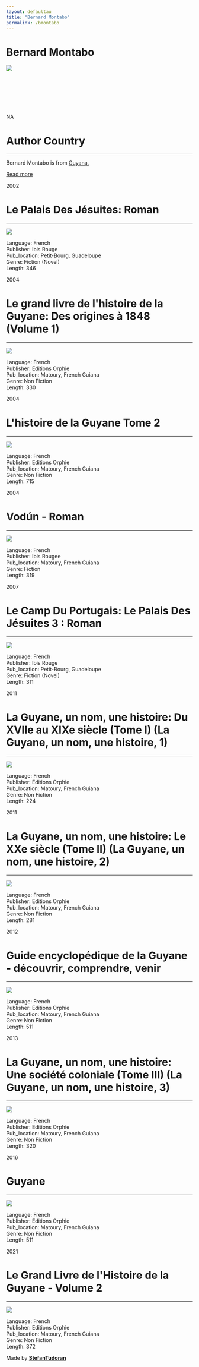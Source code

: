 ```yaml
---
layout: defaultau
title: "Bernard Montabo"
permalink: /bmontabo
---
```

<!-- partial:index.partial.html -->
<div class="content">
    <h1>Bernard Montabo</h1>
    <div class="quote">
        <div><img src="NA" class="logo"></div>
    </div>
    <div class="timeline">
        <div style="padding-bottom:100px;"></div>
        <div class="block">
            <div class="date right"><p class="right"> NA </p></div>
            <div class="dot"></div>
            <div class="left first">
            <div class="author_country">
                <h1>Author Country</h1><hr>
          <div class="aclocation">   <p>Bernard Montabo is from <a href="http://localhost:4000/62">Guyana.</a></p></div>
              <div class="acreadmore">  <a href="https://ht.wikipedia.org/wiki/Bernard_Montabo" target="_blank">Read more</a></div>
            </div>
            </div>
        </div>
        <div class="block">
            <div class="date left"><p class="left">2002</p></div>
            <div class="dot"></div>
            <div class="right">
                <h1>Le Palais Des Jésuites: Roman</h1><hr>
                <p><img src="https://ec56229aec51f1baff1d-185c3068e22352c56024573e929788ff.ssl.cf1.rackcdn.com/attachments/large/6/3/0/003525630.jpg"></p>
                <p>Language: French<br/>
                Publisher: Ibis Rouge<br/>
                Pub_location: Petit-Bourg, Guadeloupe<br/>
                Genre: Fiction (Novel)<br/>
                Length: 346</p>
            </div>
        </div>
        <div class="block">
            <div class="date right"><p class="right">2004</p></div>
            <div class="dot"></div>
            <div class="left hide">
                <h1>Le grand livre de l'histoire de la Guyane: Des origines à 1848 (Volume 1)</h1><hr>
                <p><img src="https://www.editions-orphie.com/1273-medium_default/le-grand-livre-de-l-histoire-de-la-guyane-vol1.jpg"></p>
                <p>Language: French<br/>
                Publisher: Editions Orphie<br/>
                Pub_location: Matoury, French Guiana<br/>
                Genre: Non Fiction<br/>
                Length: 330</p>
            </div>
        </div>
        <div class="block">
            <div class="date left"><p class="left">2004</p></div>
            <div class="dot"></div>
            <div class="right hide">
                <h1>L'histoire de la Guyane Tome 2</h1><hr>
                <p><img src="https://images-na.ssl-images-amazon.com/images/I/51mRHNowEVL.jpg"></p>
                <p>Language: French<br/>
                Publisher: Editions Orphie<br/>
                Pub_location: Matoury, French Guiana<br/>
                Genre: Non Fiction<br/>
                Length: 715</p>
            </div>
        </div>
        <div class="block">
            <div class="date right"><p class="right">2004</p></div>
            <div class="dot"></div>
            <div class="left hide">
                <h1>Vodún - Roman</h1><hr>
                <p><img src="https://covers.archimed.fr/Cover/CG97M/MONO/oIe5KLEnvPr917clPO84TQ2/2844502245/MEDIUM?fallback=http%3a%2f%2fmediatheques.collectivitedemartinique.mq%2fui%2fskins%2fdefault%2fportal%2ffront%2fimages%2fGeneral%2fDocType%2fMONO_MEDIUM.png"></p>
                <p>Language: French<br/>
                Publisher: Ibis Rougee <br/>
                Pub_location: Matoury, French Guiana<br/>
                Genre: Fiction<br/>
                Length: 319</p>
            </div>
        </div>
        <div class="block">
            <div class="date left"><p class="left">2007</p></div>
            <div class="dot"></div>
            <div class="right hide">
                <h1>Le Camp Du Portugais: Le Palais Des Jésuites 3 : Roman</h1><hr>
                <p><img src="https://images-na.ssl-images-amazon.com/images/I/51LY2bw6DJL.jpg"></p>
                <p>
                Language: French<br/>
                Publisher: Ibis Rouge<br/>
                Pub_location: Petit-Bourg, Guadeloupe<br/>
                Genre: Fiction (Novel)<br/>
                Length: 311</p>
            </div>
        </div>
        <div class="block">
            <div class="date right"><p class="right">2011</p></div>
            <div class="dot"></div>
            <div class="left hide">
                <h1>La Guyane, un nom, une histoire: Du XVIIe au XIXe siècle (Tome I) (La Guyane, un nom, une histoire, 1)</h1><hr>
                <p><img src="https://images-na.ssl-images-amazon.com/images/I/51WSD-F+z9L.jpg"></p>
                <p>Language: French<br/>
                Publisher: Editions Orphie<br/>
                Pub_location: Matoury, French Guiana<br/>
                Genre: Non Fiction<br/>
                Length: 224</p>
            </div>
        </div>
        <div class="block">
            <div class="date left"><p class="left">2011</p></div>
            <div class="dot"></div>
            <div class="right hide">
                <h1>La Guyane, un nom, une histoire: Le XXe siècle (Tome II) (La Guyane, un nom, une histoire, 2)</h1><hr>
                <p><img src="https://images-na.ssl-images-amazon.com/images/I/51uj1E+4SML.jpg"></p>
                <p>Language: French<br/>
                Publisher: Editions Orphie<br/>
                Pub_location: Matoury, French Guiana<br/>
                Genre: Non Fiction<br/>
                Length: 281</p>
            </div>
        </div>
        <div class="block">
            <div class="date right"><p class="right">2012</p></div>
            <div class="dot"></div>
            <div class="left hide">
                <h1>Guide encyclopédique de la Guyane - découvrir, comprendre, venir</h1><hr>
                <p><img src="https://products-images.di-static.com/image/bernard-montabo-guide-encyclopedique-de-la-guyane/9782877637817-475x500-1.jpg"></p>
                <p>Language: French<br/>
                Publisher: Editions Orphie<br/>
                Pub_location: Matoury, French Guiana<br/>
                Genre: Non Fiction<br/>
                Length: 511</p>
            </div>
        </div>
        <div class="block">
            <div class="date left"><p class="left">2013</p></div>
            <div class="dot"></div>
            <div class="right hide">
                <h1>La Guyane, un nom, une histoire: Une société coloniale (Tome III) (La Guyane, un nom, une histoire, 3)</h1><hr>
                <p><img src="https://www.editions-orphie.com/376-medium_default/la-guyane-un-nom-une-histoire-tome-3-une-societe-coloniale.jpg"></p>
                <p>Language: French<br/>
                Publisher: Editions Orphie<br/>
                Pub_location: Matoury, French Guiana<br/>
                Genre: Non Fiction<br/>
                Length: 320</p>
            </div>
        </div>
        <div class="block">
            <div class="date right"><p class="right">2016</p></div>
            <div class="dot"></div>
            <div class="left hide">
                <h1>Guyane</h1><hr>
                <p><img src="https://images-na.ssl-images-amazon.com/images/I/51TnuCXmplL.jpg"></p>
                <p>Language: French<br/>
                Publisher: Editions Orphie<br/>
                Pub_location: Matoury, French Guiana<br/>
                Genre: Non Fiction<br/>
                Length: 511</p>
            </div>
        </div>
        <div class="block">
            <div class="date left"><p class="left">2021</p></div>
            <div class="dot"></div>
            <div class="right hide">
                <h1>Le Grand Livre de l'Histoire de la Guyane - Volume 2</h1><hr>
                <p><img src="https://images-na.ssl-images-amazon.com/images/I/51mRHNowEVL._SX346_BO1,204,203,200_.jpg"></p>
                <p>Language: French<br/>
                Publisher: Editions Orphie<br/>
                Pub_location: Matoury, French Guiana<br/>
                Genre: Non Fiction<br/>
                Length: 372</p>
            </div>
        </div>
        <div id="footer">
        <p id="copyright">Made by&nbsp;<strong><a href="https://www.linkedin.com/in/nicolae-stefan-tudoran-b02291127/" target="_blank">StefanTudoran</a></strong></p>
    </div>
</div>
<!-- partial -->
  <script src='https://cdnjs.cloudflare.com/ajax/libs/jquery/3.1.1/jquery.min.js'></script><script  src="assets/js/authorscript.js"></script>
